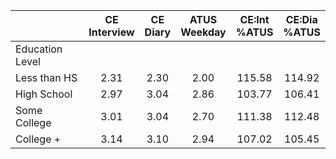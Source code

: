 
|                      | CE<br>Interview |  CE<br>Diary | ATUS<br>Weekday | CE:Int<br>%ATUS | CE:Dia<br>%ATUS |
| -------------------- | :----------: | :----------: | :----------: | :----------: | :----------: |
| Education Level      |              |              |              |              |              |
| Less than HS         |         2.31 |         2.30 |         2.00 |       115.58 |       114.92 |
| High School          |         2.97 |         3.04 |         2.86 |       103.77 |       106.41 |
| Some College         |         3.01 |         3.04 |         2.70 |       111.38 |       112.48 |
| College +            |         3.14 |         3.10 |         2.94 |       107.02 |       105.45 |

